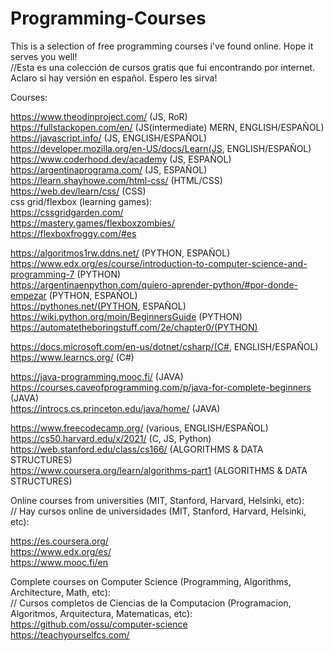 # Programming-Courses
This is a selection of free programming courses i've found online. Hope it serves you well!  </br>
//Esta es una colección de cursos gratis que fui encontrando por internet. Aclaro si hay versión en español. Espero les sirva!  </br>

Courses:  </br>

https://www.theodinproject.com/  (JS, RoR) </br>
https://fullstackopen.com/en/ (JS(intermediate) MERN, ENGLISH/ESPAÑOL) </br>
https://javascript.info/ (JS, ENGLISH/ESPAÑOL) </br>
https://developer.mozilla.org/en-US/docs/Learn(JS, ENGLISH/ESPAÑOL) </br>
https://www.coderhood.dev/academy (JS, ESPAÑOL) </br>
https://argentinaprograma.com/ (JS, ESPAÑOL) </br>
https://learn.shayhowe.com/html-css/ (HTML/CSS) </br>
https://web.dev/learn/css/ (CSS) </br>
css grid/flexbox (learning games):  </br>
https://cssgridgarden.com/ </br>
https://mastery.games/flexboxzombies/ </br>
https://flexboxfroggy.com/#es </br>


https://algoritmos1rw.ddns.net/ (PYTHON, ESPAÑOL) </br>
https://www.edx.org/es/course/introduction-to-computer-science-and-programming-7 (PYTHON) </br>
https://argentinaenpython.com/quiero-aprender-python/#por-donde-empezar (PYTHON, ESPAÑOL) </br>
https://pythones.net/(PYTHON, ESPAÑOL) </br>
https://wiki.python.org/moin/BeginnersGuide (PYTHON) </br>
https://automatetheboringstuff.com/2e/chapter0/(PYTHON) </br>

https://docs.microsoft.com/en-us/dotnet/csharp/(C#, ENGLISH/ESPAÑOL) </br>
https://www.learncs.org/ (C#) </br>

https://java-programming.mooc.fi/  (JAVA) </br>
https://courses.caveofprogramming.com/p/java-for-complete-beginners (JAVA) </br>
https://introcs.cs.princeton.edu/java/home/ (JAVA) </br>


https://www.freecodecamp.org/ (various, ENGLISH/ESPAÑOL) </br>
https://cs50.harvard.edu/x/2021/  (C, JS, Python) </br>
https://web.stanford.edu/class/cs166/ (ALGORITHMS & DATA STRUCTURES) </br>
https://www.coursera.org/learn/algorithms-part1 (ALGORITHMS & DATA STRUCTURES) </br>



Online courses from universities (MIT, Stanford, Harvard, Helsinki, etc): </br>
// Hay cursos online de universidades (MIT, Stanford, Harvard, Helsinki, etc):  </br>

https://es.coursera.org/  </br>
https://www.edx.org/es/ </br>
https://www.mooc.fi/en  </br>



Complete courses on Computer Science (Programming, Algorithms, Architecture, Math, etc):  </br>
// Cursos completos de Ciencias de la Computacion (Programacion, Algoritmos, Arquitectura, Matematicas, etc): </br>
https://github.com/ossu/computer-science  </br>
https://teachyourselfcs.com/ </br>
